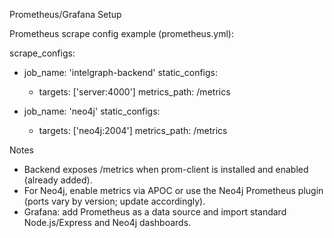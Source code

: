 Prometheus/Grafana Setup

Prometheus scrape config example (prometheus.yml):

scrape_configs:
  - job_name: 'intelgraph-backend'
    static_configs:
      - targets: ['server:4000']
    metrics_path: /metrics

  - job_name: 'neo4j'
    static_configs:
      - targets: ['neo4j:2004']
    metrics_path: /metrics

Notes
- Backend exposes /metrics when prom-client is installed and enabled (already added).
- For Neo4j, enable metrics via APOC or use the Neo4j Prometheus plugin (ports vary by version; update accordingly).
- Grafana: add Prometheus as a data source and import standard Node.js/Express and Neo4j dashboards.

